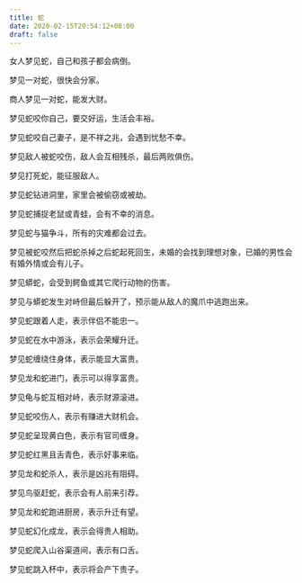 ```yaml
---
title: 蛇
date: 2020-02-15T20:54:12+08:00
draft: false
---
```


女人梦见蛇，自己和孩子都会病倒。

梦见一对蛇，很快会分家。

商人梦见一对蛇，能发大财。

梦见蛇咬你自己，要交好运，生活会丰裕。

梦见蛇咬自己妻子，是不祥之兆，会遇到忧愁不幸。

梦见敌人被蛇咬伤，敌人会互相残杀，最后两败俱伤。

梦见打死蛇，能征服敌人。

梦见蛇钻进洞里，家里会被偷窃或被劫。

梦见蛇捕捉老鼠或青蛙，会有不幸的消息。

梦见蛇与猫争斗，所有的灾难都会过去。

梦见被蛇咬然后把蛇杀掉之后蛇起死回生，未婚的会找到理想对象，已婚的男性会有婚外情或会有儿子。

梦见蟒蛇，会受到鳄鱼或其它爬行动物的伤害。

梦见与蟒蛇发生对峙但最后躲开了，预示能从敌人的魔爪中逃跑出来。

梦见蛇跟着人走，表示伴侣不能忠一。

梦见蛇在水中游泳，表示会荣耀升迁。

梦见蛇缠绕住身体，表示能显大富贵。

梦见龙和蛇进门，表示可以得享富贵。

梦见龟与蛇互相对峙，表示财源滚进。

梦见蛇咬伤人，表示有赚进大财机会。

梦见蛇呈现黄白色，表示有官司缠身。

梦见蛇红黑且舌青色，表示好事来临。

梦见龙和蛇杀人，表示是凶兆有阻碍。

梦见鸟驱赶蛇，表示会有人前来引荐。

梦见龙和蛇跑进厨房，表示升迁有望。

梦见蛇幻化成龙，表示会得贵人相助。

梦见蛇爬入山谷渠道间，表示有口舌。

梦见蛇跳入杯中，表示将会产下贵子。